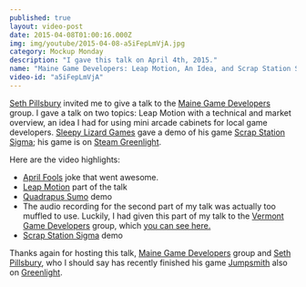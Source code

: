```yaml
---
published: true
layout: video-post
date: 2015-04-08T01:00:16.000Z
img: img/youtube/2015-04-08-a5iFepLmVjA.jpg
category: Mockup Monday
description: "I gave this talk on April 4th, 2015."
name: "Maine Game Developers: Leap Motion, An Idea, and Scrap Station Sigma"
video-id: "a5iFepLmVjA"
---
```

[Seth Pillsbury](https://twitter.com/foundtimegames) invited me to give a talk to the [Maine Game Developers](https://www.facebook.com/groups/280405972107121/) group.  I gave a talk on two topics: Leap Motion with a technical and market overview, an idea I had for using mini arcade cabinets for local game developers.  [Sleepy Lizard Games](https://twitter.com/SleepyLizardGam) gave a demo of his game [Scrap Station Sigma](http://www.sleepylizardgames.com/wp/); his game is on [Steam Greenlight](http://steamcommunity.com/sharedfiles/filedetails/?id=377660877).

Here are the video highlights:

* [April Fools](https://youtu.be/a5iFepLmVjA?t=6m10s) joke that went awesome.
* [Leap Motion](https://youtu.be/a5iFepLmVjA?t=7m13s) part of the talk
* [Quadrapus Sumo](https://youtu.be/a5iFepLmVjA?t=11m25s) demo
* The audio recording for the second part of my talk was actually too muffled to use.  Luckily, I had given this part of my talk to the [Vermont Game Developers](http://www.meetup.com/Vermont-Game-Developers/) group, which [you can see here.](https://youtu.be/avEVj3BNGGs?t=33m31s)
* [Scrap Station Sigma](https://youtu.be/a5iFepLmVjA?t=28m09s) demo

Thanks again for hosting this talk, [Maine Game Developers](https://www.facebook.com/groups/280405972107121/) group and [Seth Pillsbury](https://twitter.com/foundtimegames), who I should say has recently finished his game [Jumpsmith](http://jumpsmithgame.com) also on [Greenlight](http://steamcommunity.com/sharedfiles/filedetails/?id=398428082).
